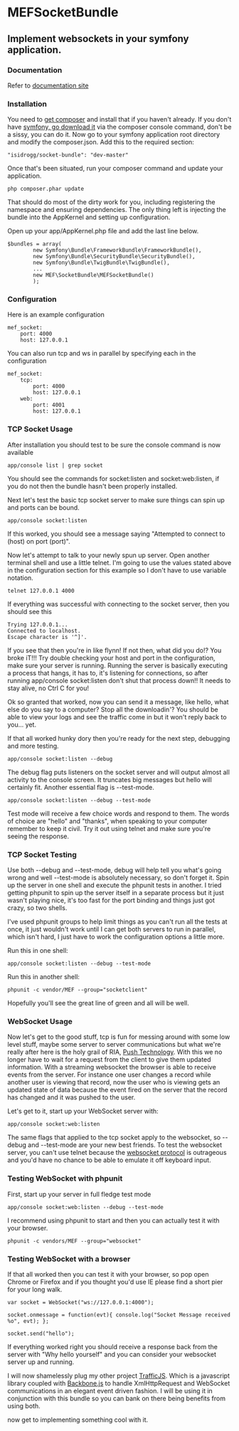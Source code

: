 MEFSocketBundle
==============

Implement websockets in your symfony application.
------------------------------------------------
### Documentation

  Refer to [documentation site][8]
  
### Installation

You need to [get composer][6] and install that if you haven't already. If you don't have [symfony, go download it][7]
via the composer console command, don't be a sissy, you can do it. Now go to your symfony application root directory
and modify the composer.json.  Add this to the required section:

    "isidrogg/socket-bundle": "dev-master"
    
Once that's been situated, run your composer command and update your application.

    php composer.phar update
    
That should do most of the dirty work for you, including registering the namespace and ensuring dependencies.  The only thing 
left is injecting the bundle into the AppKernel and setting up configuration.

Open up your app/AppKernel.php file and add the last line below.  

    $bundles = array(
            new Symfony\Bundle\FrameworkBundle\FrameworkBundle(),
            new Symfony\Bundle\SecurityBundle\SecurityBundle(),
            new Symfony\Bundle\TwigBundle\TwigBundle(),
            ...
            new MEF\SocketBundle\MEFSocketBundle()
            );
            

### Configuration

Here is an example configuration
    
    mef_socket:
        port: 4000
        host: 127.0.0.1
        
You can also run tcp and ws in parallel by specifying each in the configuration
    
    mef_socket:
        tcp:
            port: 4000
            host: 127.0.0.1
        web:
            port: 4001
            host: 127.0.0.1    


### TCP Socket Usage

After installation you should test to be sure the console command is now available

    app/console list | grep socket
    
You should see the commands for socket:listen and socket:web:listen, if you do not
then the bundle hasn't been properly installed.

Next let's test the basic tcp socket server to make sure things can spin up and ports can be bound.

    app/console socket:listen
    
If this worked, you should see a message saying "Attempted to connect to (host) on port (port)".

Now let's attempt to talk to your newly spun up server.  Open another terminal shell and use a little telnet.
I'm going to use the values stated above in the configuration section for this example so I don't have to use
variable notation.

    telnet 127.0.0.1 4000
    
If everything was successful with connecting to the socket server, then you should see this

    Trying 127.0.0.1...
    Connected to localhost.
    Escape character is '^]'.

If you see that then you're in like flynn!  If not then, what did you do!? You broke iT!!! 
Try double checking your host and port in the configuration, make sure your server is running.  Running the server is basically
executing a process that hangs, it has to, it's listening for connections, so after running app/console socket:listen
don't shut that process down!! It needs to stay alive, no Ctrl C for you!

Ok so granted that worked, now you can send it a message, like hello, what else do you say to a computer? Stop all the downloadin'?
You should be able to view your logs and see the traffic come in but it won't reply back to you... yet.

If that all worked hunky dory then you're ready for the next step, debugging and more testing.

    app/console socket:listen --debug
    
The debug flag puts listeners on the socket server and will output almost all activity to the console screen.
It truncates big messages but hello will certainly fit. Another essential flag is --test-mode.

    app/console socket:listen --debug --test-mode
    
Test mode will receive a few choice words and respond to them. The words of choice are "hello" and "thanks", when speaking to your computer
remember to keep it civil.  Try it out using telnet and make sure you're seeing the response.

### TCP Socket Testing

Use both --debug and --test-mode, debug will help tell you what's going wrong and well --test-mode is absolutely necessary, so don't forget it.
Spin up the server in one shell and execute the phpunit tests in another.  I tried getting phpunit to spin up the server itself in a separate
process but it just wasn't playing nice, it's too fast for the port binding and things just got crazy, so two shells.  

I've used phpunit groups to help limit things as you can't run all the tests at once, it just wouldn't work until 
I can get both servers to run in parallel, which isn't hard, I just have to work the configuration options a little more.  

Run this in one shell:

    app/console socket:listen --debug --test-mode
    
Run this in another shell:
    
    phpunit -c vendor/MEF --group="socketclient"
    
Hopefully you'll see the great line of green and all will be well.

### WebSocket Usage

Now let's get to the good stuff, tcp is fun for messing around with some low level stuff, maybe some server to server communications
but what we're really after here is the holy grail of RIA, [Push Technology][1].  With this we no longer have to wait for a request from the client
to give them updated information.  With a streaming websocket the browser is able to receive events from the server.  For instance one user
changes a record while another user is viewing that record, now the user who is viewing gets an updated state of data because the event 
fired on the server that the record has changed and it was pushed to the user.

Let's get to it, start up your WebSocket server with:

    app/console socket:web:listen
    
The same flags that applied to the tcp socket apply to the websocket, so --debug and --test-mode are your new best friends.
To test the websocket server, you can't use telnet because the [websocket protocol][2] is outrageous and you'd have no chance to be able
to emulate it off keyboard input.

### Testing WebSocket with phpunit

First, start up your server in full fledge test mode

    app/console socket:web:listen --debug --test-mode

I recommend using phpunit to start and then you can actually test it with your browser.

    phpunit -c vendors/MEF --group="websocket"


### Testing WebSocket with a browser

If that all worked then you can test it with your browser, so pop open Chrome or Firefox and if you thought you'd use IE please find
a short pier for your long walk. 

    var socket = WebSocket("ws://127.0.0.1:4000");
    
    socket.onmessage = function(evt){ console.log("Socket Message received %o", evt); };
    
    socket.send("hello");
    
    
If everything worked right you should receive a response back from the server with "Why hello yourself" and 
you can consider your websocket server up and running.

I will now shamelessly plug my other project [TrafficJS][4].  Which is a javascript library coupled with [Backbone.js][5]
to handle XmlHttpRequest and WebSocket communications in an elegant event driven fashion.  I will
be using it in conjunction with this bundle so you can bank on there being benefits from using both.

now get to implementing something cool with it.


[1]: http://en.wikipedia.org/wiki/Push_technology   "Push Technology"
[2]: http://tools.ietf.org/html/rfc6455             "websocket protocol"
[3]: http://getfirebug.com/                         "firebug"
[4]: https://github.com/MFoster/TrafficJS           "TrafficJS"
[5]: http://backbonejs.org/                         "Backbone.js"
[6]: http://getcomposer.org/                        "get composer"
[7]: http://symfony.com/download                    "symfony"
[8]: http://positionabsolute.net/mefsocketbundle    "documentation site"
